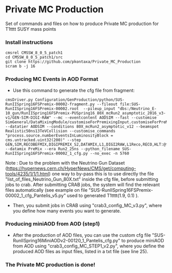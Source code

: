 # Private MC Production
Set of commands and files on how to produce Private MC production for T1tttt SUSY mass points

### Install instructions
```
cmsrel CMSSW_8_0_5_patch1
cd CMSSW_8_0_5_patch1/src
git clone https://github.com/pkontaxa/Private_MC_Production
scram b -j 16
```

### Producing MC Events in AOD Format
- Use this command to generate the cfg file from fragment:
```
cmsDriver.py Configuration/GenProduction/python/SUS-RunIISpring16FSPremix-00002-fragment.py --fileout file:SUS-RunIISpring16FSPremix-00002.root  --pileup_input "dbs:/Neutrino_E-10_gun/RunIISpring16FSPremix-PUSpring16_80X_mcRun2_asymptotic_2016_v3-v1/GEN-SIM-DIGI-RAW" --mc --eventcontent AODSIM --fast --customise SimGeneral/DataMixingModule/customiseForPremixingInput.customiseForPreMixingInput,Configuration/DataProcessing/Utils.addMonitoring --datatier AODSIM --conditions 80X_mcRun2_asymptotic_v12 --beamspot Realistic50ns13TeVCollision --customise_commands "process.source.numberEventsInLuminosityBlock = cms.untracked.uint32(200)" --step GEN,SIM,RECOBEFMIX,DIGIPREMIX_S2,DATAMIX,L1,DIGI2RAW,L1Reco,RECO,HLT:@fake1 --datamix PreMix --era Run2_25ns --python_filename SUS-RunIISpring16FSPremix-00002_1_cfg.py --no_exec -n 5760
```

Note : Due to the problem with the Neutrino Gun Dataset (https://hypernews.cern.ch/HyperNews/CMS/get/computing-tools/4235/1/1/1.html) one way to by-pass this is to use directly the file "list_of_files_Neutrino_Gun_80X.txt" inside the cfg file, before submitting jobs to crab. After submitting CRAB jobs, the system will find the relevant files automatically (see example on file "SUS-RunIISpring16FSPremix-00002_1_cfg_Pantelis_v5.py" used to generated T1tttt(1.9, 0.1) ).

- Then, you submit jobs in CRAB using "crab3_config_MC_v3.py", where you define how many events you want to generate.

### Producing miniAOD from AOD (step1)
- After the production of AOD files, you can use the custom cfg file "SUS-RunIISpring16MiniAODv2-00120_1_Pantelis_cfg.py" to produce miniAOD from AOD using "crab3_config_MC_STEP1_v2.py", where you define the produced AOD files as input files, listed in a txt file (see line 25).

### The Private MC production is done!
